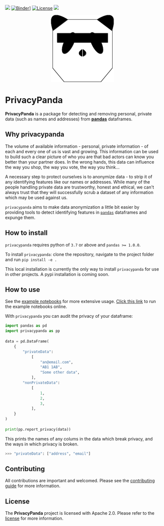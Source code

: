 ![](https://github.com/TTitcombe/PrivacyPanda/workflows/Test%20build/badge.svg)
[![Binder](https://mybinder.org/badge_logo.svg)][binder]]
[![License](https://img.shields.io/badge/License-Apache%202.0-blue.svg)](./LICENSE)
![](https://img.shields.io/badge/privacy-protecting-black)


<p align="center">
  <img src="images/logo.png">
</p>

# PrivacyPanda
**PrivacyPanda** is a package for detecting and removing personal, private data (such as names and addresses) from [**pandas**][pandas] dataframes.

## Why privacypanda
The volume of available information - personal, private information - of each and every one of us is vast and growing. This information can be used to build such a clear picture of who you are that bad actors can know you better than your partner does. In the wrong hands, this data can influence the way you shop, the way you vote, the way you think...

A necessary step to protect ourselves is to anonymize data - to strip it of any identifying features like our names or addresses. While many of the people handling private data are trustworthy, honest and ethical, we can't always trust that they will successfully scrub a dataset of any information which may be used against us.

`privacypanda` aims to make data anonymization a little bit easier by providing tools to detect identifying features in [`pandas`][pandas] dataframes and expunge them.

## How to install
`privacypanda` requires python of `3.7` or above and `pandas >= 1.0.0`.

To install `privacypanda`: clone the repository, navigate to the project folder and run `pip install -e .`

This local installation is currently the only way to install `privacypanda` for use in other projects. A pypi installation is coming soon.

## How to use
See the [example notebooks](./examples/) for more extensive usage.
[Click this link][binder] to run the example notebooks online.

With `privacypanda` you can audit the privacy of your dataframe:
```python
import pandas as pd
import privacypanda as pp

data = pd.DataFrame(
    {
        "privateData":
            [
                "an@email.com",
                "AB1 1AB",
                "Some other data",
            ],
        "nonPrivateData":
            [
                1,
                2,
                3,
            ],
    }
)

print(pp.report_privacy(data))
```

This prints the names of any colums in the data which break privacy,
and the ways in which privacy is broken.

```python
>>> "privateData": ["address", "email"]
```

## Contributing
All contributions are important and welcomed.
Please see the [contributing guide](./CONTRIBUTING.md) for more information.

## License
The **PrivacyPanda** project is licensed with Apache 2.0.
Please refer to the [license](./LICENSE) for more information.


[binder]: https://mybinder.org/v2/gh/TTitcombe/PrivacyPanda/master
[pandas]: https://pandas.pydata.org/
